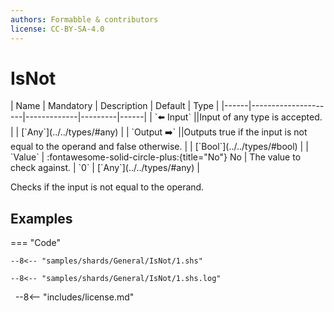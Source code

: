 ```yaml
---
authors: Formabble & contributors
license: CC-BY-SA-4.0
---
```



# IsNot

<div class="sh-parameters" markdown="1">
| Name | Mandatory | Description | Default | Type |
|------|---------------------|-------------|---------|------|
| `⬅️ Input` ||Input of any type is accepted. | | [`Any`](../../types/#any) |
| `Output ➡️` ||Outputs true if the input is not equal to the operand and false otherwise. | | [`Bool`](../../types/#bool) |
| `Value` | :fontawesome-solid-circle-plus:{title="No"} No  | The value to check against. | `0` | [`Any`](../../types/#any) |

</div>

Checks if the input is not equal to the operand.

## Examples

=== "Code"

  ```x86asm linenums="1"
  --8<-- "samples/shards/General/IsNot/1.shs"
  ```

  ```
  --8<-- "samples/shards/General/IsNot/1.shs.log"
  ```
&nbsp;
--8<-- "includes/license.md"

